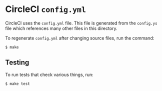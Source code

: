 # CircleCI `config.yml`

CircleCI uses the `config.yml` file.
This file is generated from the `config.ys` file which references many other
files in this directory.

To regenerate `config.yml` after changing source files, run the command:

```
$ make
```


## Testing

To run tests that check various things, run:

```
$ make test
```
